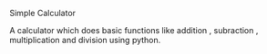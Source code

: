 Simple Calculator

A calculator which does basic functions like addition , subraction , multiplication and division using python.
